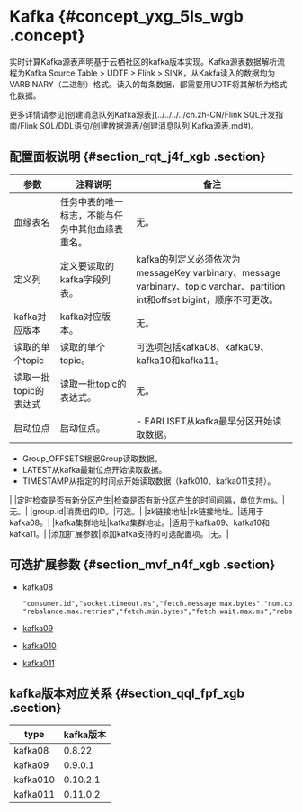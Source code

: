 # Kafka {#concept_yxg_5ls_wgb .concept}

实时计算Kafka源表声明基于云栖社区的kafka版本实现。Kafka源表数据解析流程为Kafka Source Table \> UDTF \> Flink \> SINK，从Kakfa读入的数据均为VARBINARY（二进制）格式。读入的每条数据，都需要用UDTF将其解析为格式化数据。

更多详情请参见[创建消息队列Kafka源表](../../../../cn.zh-CN/Flink SQL开发指南/Flink SQL/DDL语句/创建数据源表/创建消息队列 Kafka源表.md#)。

## 配置面板说明 {#section_rqt_j4f_xgb .section}

|参数|注释说明|备注|
|--|----|--|
|血缘表名|任务中表的唯一标志，不能与任务中其他血缘表重名。|无。|
|定义列|定义要读取的kafka字段列表。|kafka的列定义必须依次为messageKey varbinary、message varbinary、topic varchar、partition int和offset bigint，顺序不可更改。|
|kafka对应版本|kafka对应版本。|无。|
|读取的单个topic|读取的单个topic。|可选项包括kafka08、kafka09、kafka10和kafka11。|
|读取一批topic的表达式|读取一批topic的表达式。|无。|
|启动位点|启动位点。| -   EARLISET从kafka最早分区开始读取数据。
-   Group\_OFFSETS根据Group读取数据。
-   LATEST从kafka最新位点开始读取数据。
-   TIMESTAMP从指定的时间点开始读取数据（kafk010、kafka011支持）。

 |
|定时检查是否有新分区产生|检查是否有新分区产生的时间间隔，单位为ms。|无。|
|group.id|消费组的ID。|可选。|
|zk链接地址|zk链接地址。|适用于kafka08。|
|kafka集群地址|kafka集群地址。|适用于kafka09、kafka10和kafka11。|
|添加扩展参数|添加kafka支持的可选配置项。|无。|

## 可选扩展参数 {#section_mvf_n4f_xgb .section}

-   kafka08

    ``` {#codeblock_y8p_g00_ika}
    "consumer.id","socket.timeout.ms","fetch.message.max.bytes","num.consumer.fetchers","auto.commit.enable","auto.commit.interval.ms","queued.max.message.chunks", "rebalance.max.retries","fetch.min.bytes","fetch.wait.max.ms","rebalance.backoff.ms","refresh.leader.backoff.ms","auto.offset.reset","consumer.timeout.ms","exclude.internal.topics","partition.assignment.strategy","client.id","zookeeper.session.timeout.ms","zookeeper.connection.timeout.ms","zookeeper.sync.time.ms","offsets.storage","offsets.channel.backoff.ms","offsets.channel.socket.timeout.ms","offsets.commit.max.retries","dual.commit.enabled","partition.assignment.strategy","socket.receive.buffer.bytes","fetch.min.bytes"
    ```

-   [kafka09](https://kafka.apache.org/0110/documentation.html#consumerconfigs)
-   [kafka010](https://kafka.apache.org/090/documentation.html#newconsumerconfigs)
-   [kafka011](https://kafka.apache.org/0102/documentation.html#newconsumerconfigs)

## kafka版本对应关系 {#section_qql_fpf_xgb .section}

|type|kafka版本|
|----|-------|
|kafka08|0.8.22|
|kafka09|0.9.0.1|
|kafka010|0.10.2.1|
|kafka011|0.11.0.2|

